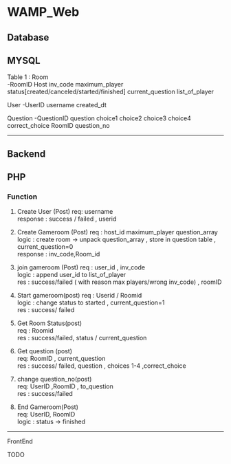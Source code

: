 # WAMP_Web


## Database
MYSQL 
---
Table 1 : 
Room     
-RoomID Host inv_code maximum_player status[created/canceled/started/finished] current_question list_of_player

User
-UserID username created_dt 

Question
-QuestionID question choice1 choice2 choice3 choice4 correct_choice RoomID question_no

---

## Backend 
PHP 
---
### Function
1. Create User (Post)
req: username  
response : success / failed , userid  

2. Create Gameroom (Post)
req : host_id maximum_player question_array   
logic : create room -> unpack question_array , store in question table , current_question=0   
response : inv_code,Room_id  

3. join gameroom (Post)
req : user_id , inv_code   
logic : append user_id to list_of_player   
res : success/failed ( with reason max players/wrong inv_code) ,  roomID   

4. Start gameroom(post)
req : Userid / Roomid   
logic : change status to started , current_question=1   
res : success/ failed  

5. Get Room Status(post)   
req : Roomid  
res : success/failed, status / current_question   

6. Get question (post)  
req: RoomID , current_question  
res : success/ failed, question , choices 1-4 ,correct_choice  

7. change question_no(post)  
req: UserID ,RoomID , to_question  
res : success/failed   

8. End Gameroom(Post)  
req: UserID, RoomID    
logic : status -> finished  

---
FrontEnd 

TODO

